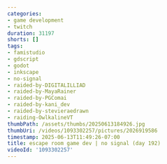 ```yaml
---
categories:
- game development
- twitch
duration: 31197
shorts: []
tags:
- famistudio
- gdscript
- godot
- inkscape
- no-signal
- raided-by-DIGITALILLIAD
- raided-by-MayaRainer
- raided-by-PGComai
- raided-by-kani_dev
- raided-by-stevieraedrawn
- raiding-OwlkalineVT
thumbPath: /assets/thumbs/20250613184926.jpg
thumbUri: /videos/1093302257/pictures/2026919586
timestamp: 2025-06-13T11:49:26-07:00
title: escape room game dev | no signal (day 192)
videoId: '1093302257'
---
```

